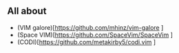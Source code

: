## All about

 * (VIM galore)[https://github.com/mhinz/vim-galore ]
 * (Space VIM)[https://github.com/SpaceVim/SpaceVim ]
 * (CODI)[https://github.com/metakirby5/codi.vim ]

